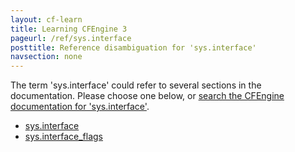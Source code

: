 ```yaml
---
layout: cf-learn
title: Learning CFEngine 3
pageurl: /ref/sys.interface
posttitle: Reference disambiguation for 'sys.interface'
navsection: none
---
```


The term 'sys.interface' could refer to several sections in the documentation. Please choose one below, or
[search the CFEngine documentation for 'sys.interface'](http://cfengine.com/docs/latest/search.html?q=sys.interface).

- [sys.interface](http://cfengine.com/docs/latest/reference-special-variables-sys.html#sys-interface)
- [sys.interface_flags](http://cfengine.com/docs/latest/reference-special-variables-sys.html#sys-interface_flags)
